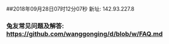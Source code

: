 ##2018年09月28日07时12分07秒 新址: 142.93.227.8
### 兔友常见问题及解答: https://github.com/wanggonging/d/blob/w/FAQ.md

